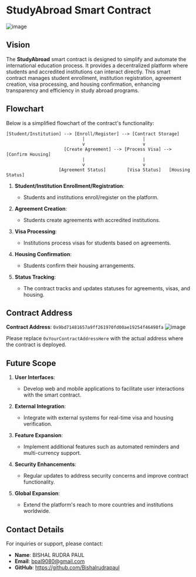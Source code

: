 
# StudyAbroad Smart Contract
![image](https://github.com/user-attachments/assets/047aefe5-aed8-4203-83fa-531dcde6d742)


## Vision

The **StudyAbroad** smart contract is designed to simplify and automate the international education process. It provides a decentralized platform where students and accredited institutions can interact directly. This smart contract manages student enrollment, institution registration, agreement creation, visa processing, and housing confirmation, enhancing transparency and efficiency in study abroad programs.

## Flowchart

Below is a simplified flowchart of the contract's functionality:

```
[Student/Institution] --> [Enroll/Register] --> [Contract Storage]
                             |                      |
                             v                      v
                      [Create Agreement] --> [Process Visa] --> [Confirm Housing]
                             |                      |
                             v                      v
                    [Agreement Status]        [Visa Status]   [Housing Status]
```

1. **Student/Institution Enrollment/Registration**: 
   - Students and institutions enroll/register on the platform.

2. **Agreement Creation**:
   - Students create agreements with accredited institutions.

3. **Visa Processing**:
   - Institutions process visas for students based on agreements.

4. **Housing Confirmation**:
   - Students confirm their housing arrangements.

5. **Status Tracking**:
   - The contract tracks and updates statuses for agreements, visas, and housing.

## Contract Address

**Contract Address**: `0x9bd71481657a9ff261970fd00ae19254f46498fa`
![image](https://github.com/user-attachments/assets/48324458-85c3-4993-9bd4-034c26bdd4b6)


Please replace `0xYourContractAddressHere` with the actual address where the contract is deployed.

## Future Scope

1. **User Interfaces**:
   - Develop web and mobile applications to facilitate user interactions with the smart contract.

2. **External Integration**:
   - Integrate with external systems for real-time visa and housing verification.

3. **Feature Expansion**:
   - Implement additional features such as automated reminders and multi-currency support.

4. **Security Enhancements**:
   - Regular updates to address security concerns and improve contract functionality.

5. **Global Expansion**:
   - Extend the platform's reach to more countries and institutions worldwide.

## Contact Details

For inquiries or support, please contact:

- **Name**: BISHAL RUDRA PAUL
- **Email**: bpal9080@gmail.com
- **GitHub**: https://github.com/Bishalrudrapaul


